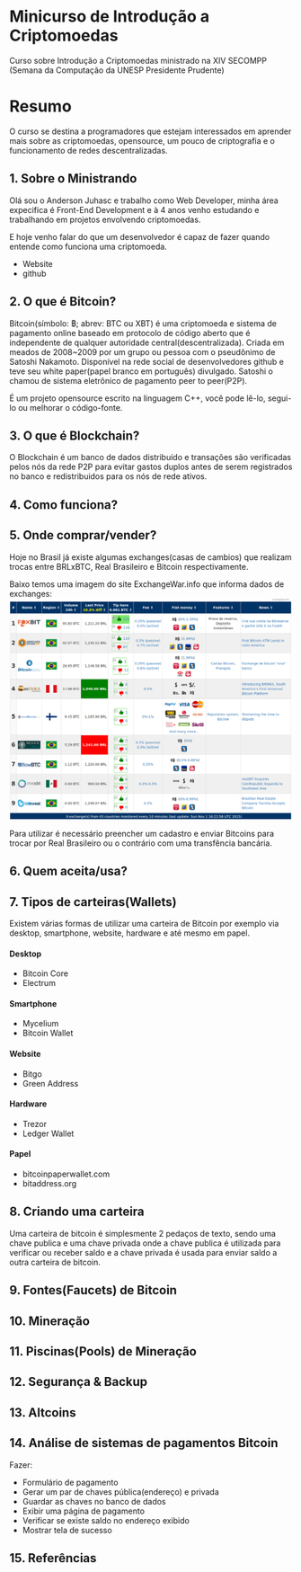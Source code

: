 # Minicurso de Introdução a Criptomoedas

Curso sobre Introdução a Criptomoedas ministrado na XIV SECOMPP (Semana da Computação da UNESP Presidente Prudente)

# Resumo

O curso se destina a programadores que estejam interessados em aprender mais sobre as criptomoedas, opensource, um pouco de criptografia e o funcionamento de redes descentralizadas.

## 1. Sobre o Ministrando

Olá sou o Anderson Juhasc e trabalho como Web Developer, minha área expecifica é Front-End Development e à 4 anos venho estudando e trabalhando em projetos envolvendo criptomoedas.

E hoje venho falar do que um desenvolvedor é capaz de fazer quando entende como funciona uma criptomoeda.

- Website
- github

## 2. O que é Bitcoin?

Bitcoin(símbolo: ฿; abrev: BTC ou XBT) é uma criptomoeda e sistema de pagamento online baseado em protocolo de código aberto que é independente de qualquer autoridade central(descentralizada). Criada em meados de 2008~2009 por um grupo ou pessoa com o pseudônimo de Satoshi Nakamoto. Disponível na rede social de desenvolvedores github e teve seu white paper(papel branco em português) divulgado. Satoshi o chamou de sistema eletrônico de pagamento peer to peer(P2P).

É um projeto opensource escrito na linguagem C++, você pode lê-lo, segui-lo ou melhorar o código-fonte.

## 3. O que é Blockchain?

O Blockchain é um banco de dados distribuído e transações são verificadas pelos nós da rede P2P para evitar gastos duplos antes de serem registrados no banco e redistribuidos para os nós de rede ativos.

## 4. Como funciona?

## 5. Onde comprar/vender?

Hoje no Brasil já existe algumas exchanges(casas de cambios) que realizam trocas entre BRLxBTC, Real Brasileiro e Bitcoin respectivamente.

Baixo temos uma imagem do site ExchangeWar.info que informa dados de exchanges:
![BTCBRL Exchange War 01-11-2015](/img/BTCBRL-Exchange-War-01-11-2015.png "BTCBRL Exchange War 01-11-2015")

Para utilizar é necessário preencher um cadastro e enviar Bitcoins para trocar por Real Brasileiro ou o contrário com uma transfência bancária.

## 6. Quem aceita/usa?

## 7. Tipos de carteiras(Wallets)

Existem várias formas de utilizar uma carteira de Bitcoin por exemplo via desktop, smartphone, website, hardware e até mesmo em papel.

#### Desktop
- Bitcoin Core
- Electrum

#### Smartphone
- Mycelium
- Bitcoin Wallet

#### Website
- Bitgo
- Green Address

#### Hardware
- Trezor
- Ledger Wallet

#### Papel
- bitcoinpaperwallet.com
- bitaddress.org

## 8. Criando uma carteira

Uma carteira de bitcoin é simplesmente 2 pedaços de texto, sendo uma chave publica e uma chave privada onde a chave publica é utilizada para verificar ou receber saldo e a chave privada é usada para enviar saldo a outra carteira de bitcoin.

## 9. Fontes(Faucets) de Bitcoin

## 10. Mineração

## 11. Piscinas(Pools) de Mineração

## 12. Segurança & Backup

## 13. Altcoins

## 14. Análise de sistemas de pagamentos Bitcoin

Fazer:

- Formulário de pagamento
- Gerar um par de chaves pública(endereço) e privada
- Guardar as chaves no banco de dados
- Exibir uma página de pagamento
- Verificar se existe saldo no endereço exibido
- Mostrar tela de sucesso

## 15. Referências
